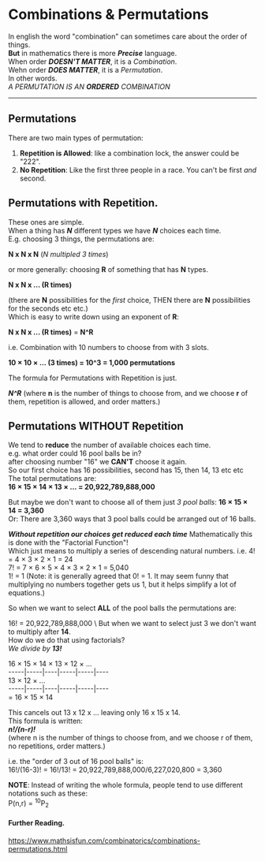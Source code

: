 # Combinations & Permutations
In english the word "combination" can sometimes care about the order of things. \
**But** in mathematics there is more ***Precise*** language. \
When order ***DOESN'T MATTER***, it is a *Combination*. \
Wehn order ***DOES MATTER***, it is a *Permutation*. \
In other words. \
*A PERMUTATION IS AN **ORDERED** COMBINATION*

---

## Permutations

There are two main types of permutation: 
1. **Repetition is Allowed**: like a combination lock, the answer could be "222". 
2. **No Repetition**: Like the first three people in a race. You can't be first *and* second.

## Permutations with Repetition.
These ones are simple. \
When a thing has ***N*** different types we have ***N*** choices each time.\
E.g. choosing 3 things, the permutations are: 

**N x N x N** (*N multipled 3 times*) 

or more generally: choosing **R** of something that has **N** types. 

**N x N x ... (R times)** 

(there are **N** possibilities for the *first* choice, THEN there are **N** possibilities for the seconds etc etc.) \
Which is easy to write down using an exponent of **R**:

**N x N x ... (R times)**  = **N^R**

i.e. Combination with 10 numbers to choose from with 3 slots.

**10 × 10 × ... (3 times) = 10^3 = 1,000 permutations**

The formula for Permutations with Repetition is just.

***N^R***
(where **n** is the number of things to choose from, and we choose **r** of them, repetition is allowed, and order matters.)

## Permutations **WITHOUT** Repetition
We tend to **reduce** the number of available choices each time. \
e.g. what order could 16 pool balls be in? \
after choosing number "16" we **CAN'T** choose it again. \
So our first choice has 16 possibilities, second has 15, then 14, 13 etc etc \
The total permutations are: \
**16 × 15 × 14 × 13 × ... = 20,922,789,888,000**

But maybe we don't want to choose all of them just *3 pool balls*:
**16 × 15 × 14 = 3,360** \
Or:
There are 3,360 ways that 3 pool balls could be arranged out of 16 balls.

***Without repetition our choices get reduced each time***
Mathematically this is done with the "Factorial Function"! \
Which just means to multiply a series of descending natural numbers.
i.e.
4! = 4 × 3 × 2 × 1 = 24 \
7! = 7 × 6 × 5 × 4 × 3 × 2 × 1 = 5,040 \
1! = 1
(Note: it is generally agreed that 0! = 1. It may seem funny that multiplying no numbers together gets us 1, but it helps simplify a lot of equations.)

So when we want to select **ALL** of the pool balls the permutations are:

16! = 20,922,789,888,000 \ 
But when we want to select just 3 we don't want to multiply after **14**. \
How do we do that using factorials? \
*We divide by **13!***

16 × 15 × 14 × 13 × 12 × ... \
-----|-----|----|-----|-----|---- \
                13 × 12 × ... \
-----|-----|----|-----|-----|---- \
=  16 × 15 × 14

This cancels out 13 x 12 x ... leaving only 16 x 15 x 14. \
This formula is written: \
***n!/(n-r)!*** \
(where n is the number of things to choose from,
and we choose r of them,
no repetitions,
order matters.)

i.e. the "order of 3 out of 16 pool balls" is: \
16!/(16-3)! = 16!/13! = 20,922,789,888,000/6,227,020,800 = 3,360

**NOTE**: Instead of writing the whole formula, people tend to use different notations such as these: \
P(n,r) = <sup>10</sup>P<sub>2</sub>

#### Further Reading.
https://www.mathsisfun.com/combinatorics/combinations-permutations.html
